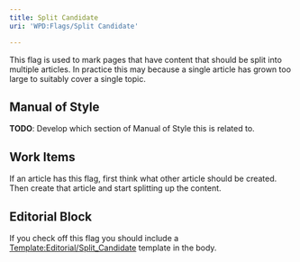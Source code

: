 ```yaml
---
title: Split Candidate
uri: 'WPD:Flags/Split Candidate'

---
```

This flag is used to mark pages that have content that should be split into multiple articles. In practice this may because a single article has grown too large to suitably cover a single topic.

## <span>Manual of Style</span>

**TODO**: Develop which section of Manual of Style this is related to.

## <span>Work Items</span>

If an article has this flag, first think what other article should be created. Then create that article and start splitting up the content.

## <span>Editorial Block</span>

If you check off this flag you should include a [Template:Editorial/Split\_Candidate](/Template:Editorial/Split_Candidate) template in the body.
